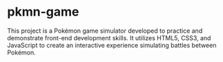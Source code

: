 # pkmn-game
This project is a Pokémon game simulator developed to practice and demonstrate front-end development skills. It utilizes HTML5, CSS3, and JavaScript to create an interactive experience simulating battles between Pokémon.
